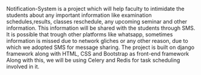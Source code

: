 Notification-System is a project which will help faculty to intimidate the  students about any important information like examination schedules,results, classes reschedule, any upcoming seminar and other information.
This information will be shared with the students through SMS.
It is possible that trough other platforms like whatsapp, sometimes information is missed due to network gliches or any other reason, due to which we adopted SMS for message sharing.
The project is built on django framework along with HTML, CSS and Bootstrap as front-end framework
Along with this, we will be using Celery and Redis for task scheduling involved in it.

